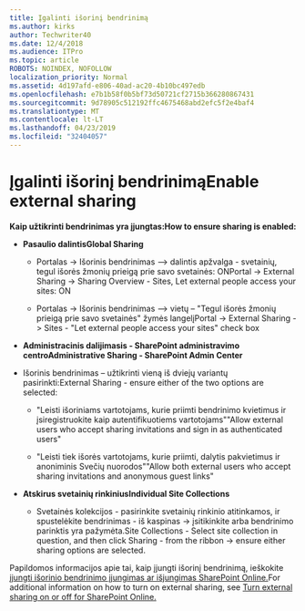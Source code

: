 ```yaml
---
title: Įgalinti išorinį bendrinimą
ms.author: kirks
author: Techwriter40
ms.date: 12/4/2018
ms.audience: ITPro
ms.topic: article
ROBOTS: NOINDEX, NOFOLLOW
localization_priority: Normal
ms.assetid: 4d197afd-e806-40ad-ac20-4b10bc497edb
ms.openlocfilehash: e7b1b58f0b5bf73d50721cf2715b366280867431
ms.sourcegitcommit: 9d78905c512192ffc4675468abd2efc5f2e4baf4
ms.translationtype: MT
ms.contentlocale: lt-LT
ms.lasthandoff: 04/23/2019
ms.locfileid: "32404057"
---
```

# <a name="enable-external-sharing"></a><span data-ttu-id="c8515-102">Įgalinti išorinį bendrinimą</span><span class="sxs-lookup"><span data-stu-id="c8515-102">Enable external sharing</span></span>

 <span data-ttu-id="c8515-103">**Kaip užtikrinti bendrinimas yra įjungtas:**</span><span class="sxs-lookup"><span data-stu-id="c8515-103">**How to ensure sharing is enabled:**</span></span>
  
- <span data-ttu-id="c8515-104">**Pasaulio dalintis**</span><span class="sxs-lookup"><span data-stu-id="c8515-104">**Global Sharing**</span></span>
    
  - <span data-ttu-id="c8515-105">Portalas -\> Išorinis bendrinimas –\> dalintis apžvalga - svetainių, tegul išorės žmonių prieigą prie savo svetainės: ON</span><span class="sxs-lookup"><span data-stu-id="c8515-105">Portal -\> External Sharing -\> Sharing Overview - Sites, Let external people access your sites: ON</span></span>
    
  - <span data-ttu-id="c8515-106">Portalas -\> Išorinis bendrinimas –\> vietų – "Tegul išorės žmonių prieigą prie savo svetainės" žymės langelį</span><span class="sxs-lookup"><span data-stu-id="c8515-106">Portal -\> External Sharing -\> Sites - "Let external people access your sites" check box</span></span>
    
- <span data-ttu-id="c8515-107">**Administracinis dalijimasis - SharePoint administravimo centro**</span><span class="sxs-lookup"><span data-stu-id="c8515-107">**Administrative Sharing - SharePoint Admin Center**</span></span>
    
- <span data-ttu-id="c8515-108">Išorinis bendrinimas – užtikrinti vieną iš dviejų variantų pasirinkti:</span><span class="sxs-lookup"><span data-stu-id="c8515-108">External Sharing - ensure either of the two options are selected:</span></span>
    
  - <span data-ttu-id="c8515-109">"Leisti išoriniams vartotojams, kurie priimti bendrinimo kvietimus ir įsiregistruokite kaip autentifikuotiems vartotojams"</span><span class="sxs-lookup"><span data-stu-id="c8515-109">"Allow external users who accept sharing invitations and sign in as authenticated users"</span></span>
    
  - <span data-ttu-id="c8515-110">"Leisti tiek išorės vartotojams, kurie priimti, dalytis pakvietimus ir anoniminis Svečių nuorodos"</span><span class="sxs-lookup"><span data-stu-id="c8515-110">"Allow both external users who accept sharing invitations and anonymous guest links"</span></span>
    
- <span data-ttu-id="c8515-111">**Atskirus svetainių rinkinius**</span><span class="sxs-lookup"><span data-stu-id="c8515-111">**Individual Site Collections**</span></span>
    
  - <span data-ttu-id="c8515-112">Svetainės kolekcijos - pasirinkite svetainių rinkinio atitinkamos, ir spustelėkite bendrinimas - iš kaspinas -\> įsitikinkite arba bendrinimo parinktis yra pažymėta.</span><span class="sxs-lookup"><span data-stu-id="c8515-112">Site Collections - Select site collection in question, and then click Sharing - from the ribbon -\> ensure either sharing options are selected.</span></span>
    
<span data-ttu-id="c8515-113">Papildomos informacijos apie tai, kaip įjungti išorinį bendrinimą, ieškokite [įjungti išorinio bendrinimo įjungimas ar išjungimas SharePoint Online.](https://go.microsoft.com/fwlink/?linkid=2047681&amp;clcid=0x409)</span><span class="sxs-lookup"><span data-stu-id="c8515-113">For additional information on how to turn on external sharing, see [Turn external sharing on or off for SharePoint Online.](https://go.microsoft.com/fwlink/?linkid=2047681&amp;clcid=0x409)</span></span>
  

